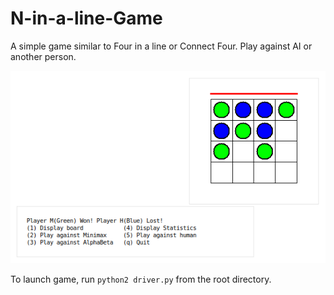 # N-in-a-line-Game
A simple game similar to Four in a line or Connect Four. Play against AI or another person.

![Screenshot](./assets/images/screenshot.png)

To launch game, run ```python2 driver.py``` from the root directory.
